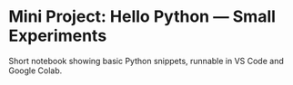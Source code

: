 # Mini Project: Hello Python — Small Experiments
Short notebook showing basic Python snippets, runnable in VS Code and Google Colab.
